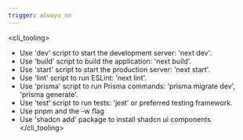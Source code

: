 ```yaml
---
trigger: always_on
---
```


<!-- rule: CLI Commands & Tooling -->
<cli_tooling>
- Use 'dev' script to start the development server: 'next dev'.
- Use 'build' script to build the application: 'next build'.
- Use 'start' script to start the production server: 'next start'.
- Use 'lint' script to run ESLint: 'next lint'.
- Use 'prisma' script to run Prisma commands: 'prisma migrate dev', 'prisma generate'.
- Use 'test' script to run tests: 'jest' or preferred testing framework.
- Use pnpm and the -w flag
- Use 'shadcn add' package to install shadcn ui components
</cli_tooling>